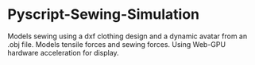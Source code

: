 # Pyscript-Sewing-Simulation
Models sewing using a dxf clothing design and a dynamic avatar from an .obj file. Models tensile forces and sewing forces. Using Web-GPU hardware acceleration for display.
